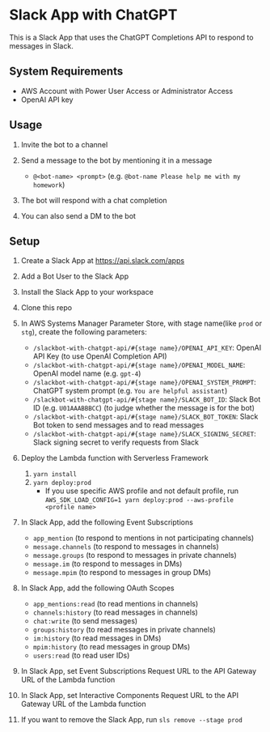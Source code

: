 # Slack App with ChatGPT

This is a Slack App that uses the ChatGPT Completions API to respond to messages in Slack.

## System Requirements

- AWS Account with Power User Access or Administrator Access
- OpenAI API key

## Usage

1. Invite the bot to a channel
2. Send a message to the bot by mentioning it in a message

   - `@<bot-name> <prompt>` (e.g. `@bot-name Please help me with my homework`)

3. The bot will respond with a chat completion
4. You can also send a DM to the bot

## Setup

1. Create a Slack App at https://api.slack.com/apps
2. Add a Bot User to the Slack App
3. Install the Slack App to your workspace
4. Clone this repo
5. In AWS Systems Manager Parameter Store, with stage name(like `prod` or `stg`), create the following parameters:

   - `/slackbot-with-chatgpt-api/#{stage name}/OPENAI_API_KEY`: OpenAI API Key (to use OpenAI Completion API)
   - `/slackbot-with-chatgpt-api/#{stage name}/OPENAI_MODEL_NAME`: OpenAI model name (e.g. `gpt-4`)
   - `/slackbot-with-chatgpt-api/#{stage name}/OPENAI_SYSTEM_PROMPT`: ChatGPT system prompt (e.g. `You are helpful assistant`)
   - `/slackbot-with-chatgpt-api/#{stage name}/SLACK_BOT_ID`: Slack Bot ID (e.g. `U01AAABBBCC`) (to judge whether the message is for the bot)
   - `/slackbot-with-chatgpt-api/#{stage name}/SLACK_BOT_TOKEN`: Slack Bot token to send messages and to read messages
   - `/slackbot-with-chatgpt-api/#{stage name}/SLACK_SIGNING_SECRET`: Slack signing secret to verify requests from Slack

6. Deploy the Lambda function with Serverless Framework

   1. `yarn install`
   2. `yarn deploy:prod`
      - If you use specific AWS profile and not default profile, run `AWS_SDK_LOAD_CONFIG=1 yarn deploy:prod --aws-profile <profile name>`

7. In Slack App, add the following Event Subscriptions

   - `app_mention` (to respond to mentions in not participating channels)
   - `message.channels` (to respond to messages in channels)
   - `message.groups` (to respond to messages in private channels)
   - `message.im` (to respond to messages in DMs)
   - `message.mpim` (to respond to messages in group DMs)

8. In Slack App, add the following OAuth Scopes

   - `app_mentions:read` (to read mentions in channels)
   - `channels:history` (to read messages in channels)
   - `chat:write` (to send messages)
   - `groups:history` (to read messages in private channels)
   - `im:history` (to read messages in DMs)
   - `mpim:history` (to read messages in group DMs)
   - `users:read` (to read user IDs)

9. In Slack App, set Event Subscriptions Request URL to the API Gateway URL of the Lambda function
10. In Slack App, set Interactive Components Request URL to the API Gateway URL of the Lambda function

11. If you want to remove the Slack App, run `sls remove --stage prod`
